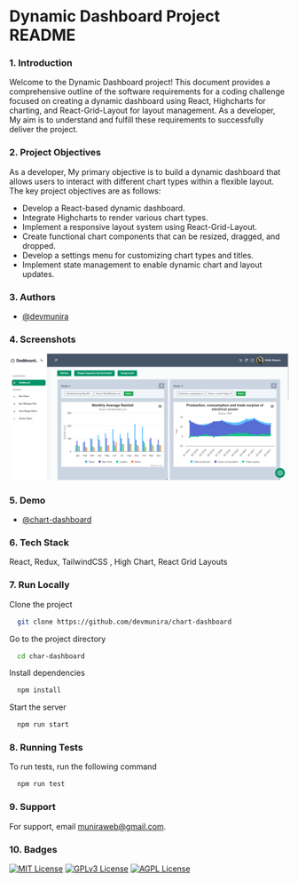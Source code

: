 # Dynamic Dashboard Project README

### 1. Introduction
Welcome to the Dynamic Dashboard project! This document provides a comprehensive outline of the software requirements for a coding challenge focused on creating a dynamic dashboard using React, Highcharts for charting, and React-Grid-Layout for layout management. As a developer, My aim is to understand and fulfill these requirements to successfully deliver the project.

### 2. Project Objectives
As a developer, My primary objective is to build a dynamic dashboard that allows users to interact with different chart types within a flexible layout. The key project objectives are as follows:

- Develop a React-based dynamic dashboard.
- Integrate Highcharts to render various chart types.
- Implement a responsive layout system using React-Grid-Layout.
- Create functional chart components that can be resized, dragged, and dropped.
- Develop a settings menu for customizing chart types and titles.
- Implement state management to enable dynamic chart and layout updates.


### 3. Authors

- [@devmunira](https://www.github.com/devmunira)


### 4. Screenshots

![App Screenshot](https://github.com/devmunira/chart-dashboard/blob/main/screenshot.png?raw=true)


### 5. Demo

- [@chart-dashboard](https://chart-dashboard-hazel.vercel.app/dashboard)


### 6. Tech Stack

React, Redux, TailwindCSS , High Chart, React Grid Layouts


### 7. Run Locally

Clone the project

```bash
  git clone https://github.com/devmunira/chart-dashboard
```

Go to the project directory

```bash
  cd char-dashboard
```

Install dependencies

```bash
  npm install
```

Start the server

```bash
  npm run start
```


### 8. Running Tests

To run tests, run the following command

```bash
  npm run test
```


### 9. Support

For support, email muniraweb@gmail.com.


### 10. Badges

[![MIT License](https://img.shields.io/badge/License-MIT-green.svg)](https://choosealicense.com/licenses/mit/)
[![GPLv3 License](https://img.shields.io/badge/License-GPL%20v3-yellow.svg)](https://opensource.org/licenses/)
[![AGPL License](https://img.shields.io/badge/license-AGPL-blue.svg)](http://www.gnu.org/licenses/agpl-3.0)


